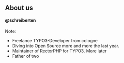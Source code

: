 ## About us


<!-- .slide: data-background="/markdown/rectorphp/images/symfony_typo3cms_freelancer.jpg" -->
#### @schreiberten

Note:
* Freelance TYPO3-Developer from cologne 
* Diving into Open Source more and more the last year. 
* Maintainer of RectorPHP for TYPO3. More later 
* Father of two